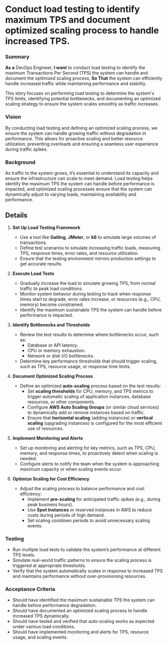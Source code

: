 
# Conduct load testing to identify maximum TPS and document optimized scaling process to handle increased TPS.
### Summary
**As a** DevOps Engineer, **I want** to conduct load testing to identify the maximum Transactions Per Second (TPS) the system can handle and document the optimized scaling process, **So That** the system can efficiently handle increased traffic while maintaining performance and stability.

This story focuses on performing load testing to determine the system's TPS limits, identifying potential bottlenecks, and documenting an optimized scaling strategy to ensure the system scales smoothly as traffic increases.

### Vision
By conducting load testing and defining an optimized scaling process, we ensure the system can handle growing traffic without degradation in performance. This allows for proactive scaling and better resource utilization, preventing overloads and ensuring a seamless user experience during traffic spikes.

### Background
As traffic to the system grows, it’s essential to understand its capacity and ensure the infrastructure can scale to meet demand. Load testing helps identify the maximum TPS the system can handle before performance is impacted, and optimized scaling processes ensure that the system can dynamically adjust to varying loads, maintaining availability and performance.

## Details
1. **Set Up Load Testing Framework**
   - Use a tool like **Gatling**, **JMeter**, or **k6** to simulate large volumes of transactions.
   - Define test scenarios to simulate increasing traffic loads, measuring TPS, response times, error rates, and resource utilization.
   - Ensure that the testing environment mirrors production settings to get accurate results.

2. **Execute Load Tests**
   - Gradually increase the load to simulate growing TPS, from normal traffic to peak load conditions.
   - Monitor system behavior during testing to track when response times start to degrade, error rates increase, or resources (e.g., CPU, memory) become constrained.
   - Identify the maximum sustainable TPS the system can handle before performance is impacted.

3. **Identify Bottlenecks and Thresholds**
   - Review the test results to determine where bottlenecks occur, such as:
     - Database or API latency.
     - CPU or memory exhaustion.
     - Network or disk I/O bottlenecks.
   - Determine key performance thresholds that should trigger scaling, such as TPS, resource usage, or response time limits.

4. **Document Optimized Scaling Process**
   - Define an optimized **auto-scaling** process based on the test results:
     - Set **scaling thresholds** for CPU, memory, and TPS metrics to trigger automatic scaling of application instances, database resources, or other components.
     - Configure **AWS Auto Scaling Groups** (or similar cloud services) to dynamically add or remove instances based on traffic.
     - Ensure that **horizontal scaling** (adding instances) or **vertical scaling** (upgrading instances) is configured for the most efficient use of resources.

5. **Implement Monitoring and Alerts**
   - Set up monitoring and alerting for key metrics, such as TPS, CPU, memory, and response times, to proactively detect when scaling is needed.
   - Configure alerts to notify the team when the system is approaching maximum capacity or when scaling events occur.

6. **Optimize Scaling for Cost Efficiency**
   - Adjust the scaling process to balance performance and cost efficiency:
     - Implement **pre-scaling** for anticipated traffic spikes (e.g., during peak business hours).
     - Use **Spot Instances** or reserved instances in AWS to reduce costs during periods of high demand.
     - Set scaling cooldown periods to avoid unnecessary scaling events.

### Testing
- Run multiple load tests to validate the system’s performance at different TPS levels.
- Simulate real-world traffic patterns to ensure the scaling process is triggered at appropriate thresholds.
- Verify that the system automatically scales in response to increased TPS and maintains performance without over-provisioning resources.

### Acceptance Criteria
- Should have identified the maximum sustainable TPS the system can handle before performance degradation.
- Should have documented an optimized scaling process to handle increased TPS dynamically.
- Should have tested and verified that auto-scaling works as expected under various load conditions.
- Should have implemented monitoring and alerts for TPS, resource usage, and scaling events.
